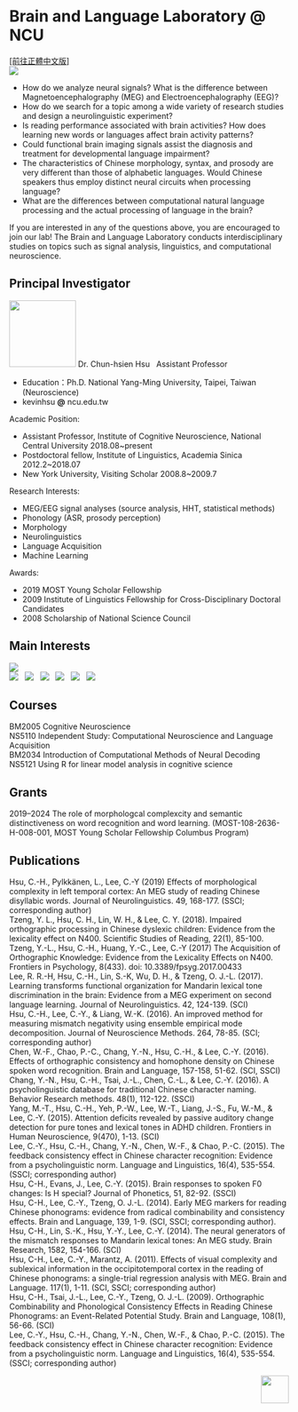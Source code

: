# Brain and Language Laboratory @ NCU
<a href="https://deltaphase.github.io/Brain-and-Language-Laboratory-NCU/" title="前往正體中文版">[前往正體中文版]</a>  
![](./IMG_1920_long.jpg)  
  
- How do we analyze neural signals? What is the difference between Magnetoencephalography (MEG) and Electroencephalography (EEG)?  &nbsp;
- How do we search for a topic among a wide variety of research studies and design a neurolinguistic experiment?  &nbsp;
- Is reading performance associated with brain activities? How does learning new words or languages affect brain activity patterns?  &nbsp;
- Could functional brain imaging signals assist the diagnosis and treatment for developmental language impairment?  &nbsp;
- The characteristics of Chinese morphology, syntax, and prosody are very different than those of alphabetic languages. Would Chinese speakers thus employ distinct neural circuits when processing language?  &nbsp;
- What are the differences between computational natural language processing and the actual processing of language in the brain?  &nbsp;

If you are interested in any of the questions above, you are encouraged to join our lab! The Brain and Language Laboratory conducts interdisciplinary studies on topics such as signal analysis, linguistics, and computational neuroscience.   &nbsp;

## Principal Investigator
<img src="./B27_PI.png" width="120">  
Dr. Chun-hsien Hsu  &nbsp;
Assistant Professor  
  
- Education：Ph.D.	National Yang-Ming University, Taipei, Taiwan (Neuroscience)
- kevinhsu  **@**  ncu.edu.tw  &nbsp;
  
Academic Position:  

- Assistant Professor, Institute of Cognitive Neuroscience, National Central University 2018.08~present  
- Postdoctoral fellow, Institute of Linguistics, Academia Sinica 2012.2~2018.07  
- New York University, Visiting Scholar 2008.8~2009.7  &nbsp;

Research Interests:  
  
- MEG/EEG signal analyses (source analysis, HHT, statistical methods)  
- Phonology (ASR, prosody perception)  
- Morphology  
- Neurolinguistics  
- Language Acquisition  
- Machine Learning  &nbsp;
  
Awards:  
  
- 2019 MOST Young Scholar Fellowship  
- 2009 Institute of Linguistics Fellowship for Cross-Disciplinary Doctoral Candidates  
- 2008 Scholarship of National Science Council  &nbsp;
  
## Main Interests  
![](./20200729_github.001.png)  
![](./20200729_github.002.png)  &nbsp;
![](./20200729_github.003.png)  &nbsp;
![](./20200729_github.004.png)  &nbsp;
![](./20200729_github.005.png)  &nbsp;
![](./20200729_github.006.png)  &nbsp;
![](./20200729_github.007.png)  &nbsp;

## Courses  
BM2005 Cognitive Neuroscience  
NS5110 Independent Study: Computational Neuroscience and Language Acquisition  
BM2034 Introduction of Computational Methods of Neural Decoding  
NS5121 Using R for linear model analysis in cognitive science  &nbsp;

## Grants  
2019–2024 The role of morphologcal complexcity and semantic distinctiveness on word recognition and word learning. (MOST-108-2636-H-008-001, MOST Young Scholar Fellowship Columbus Program) 

## Publications  
Hsu, C.-H., Pylkkänen, L., Lee, C.-Y (2019) Effects of morphological complexity in left temporal cortex: An MEG study of reading Chinese disyllabic words. Journal of Neurolinguistics. 49, 168-177. (SSCI; corresponding author)  
Tzeng, Y. L., Hsu, C. H., Lin, W. H., & Lee, C. Y. (2018). Impaired orthographic processing in Chinese dyslexic children: Evidence from the lexicality effect on N400. Scientific Studies of Reading, 22(1), 85-100.  
Tzeng, Y.-L., Hsu, C.-H., Huang, Y.-C., Lee, C.-Y (2017) The Acquisition of Orthographic Knowledge: Evidence from the Lexicality Effects on N400. Frontiers in Psychology, 8(433). doi: 10.3389/fpsyg.2017.00433  
Lee, R. R.-H, Hsu, C.-H., Lin, S.-K, Wu, D. H., & Tzeng, O. J.-L. (2017). Learning transforms functional organization for Mandarin lexical tone discrimination in the brain: Evidence from a MEG experiment on second language learning. Journal of Neurolinguistics. 42, 124-139. (SCI)  
Hsu, C.-H., Lee, C.-Y., & Liang, W.-K. (2016). An improved method for measuring mismatch negativity using ensemble empirical mode decomposition. Journal of Neuroscience Methods. 264, 78-85. (SCI; corresponding author)  
Chen, W.-F., Chao, P.-C., Chang, Y.-N., Hsu, C.-H., & Lee, C.-Y. (2016). Effects of orthographic consistency and homophone density on Chinese spoken word recognition. Brain and Language, 157-158, 51-62. (SCI, SSCI)  
Chang, Y.-N., Hsu, C.-H., Tsai, J.-L., Chen, C.-L., & Lee, C.-Y. (2016). A psycholinguistic database for traditional Chinese character naming. Behavior Research methods. 48(1), 112-122. (SSCI)  
Yang, M.-T., Hsu, C.-H., Yeh, P.-W., Lee, W.-T., Liang, J.-S., Fu, W.-M., & Lee, C.-Y. (2015). Attention deficits revealed by passive auditory change detection for pure tones and lexical tones in ADHD children. Frontiers in Human Neuroscience, 9(470), 1-13. (SCI)  
Lee, C.-Y., Hsu, C.-H., Chang, Y.-N., Chen, W.-F., & Chao, P.-C. (2015). The feedback consistency effect in Chinese character recognition: Evidence from a psycholinguistic norm. Language and Linguistics, 16(4), 535-554. (SSCI; corresponding author)  
Hsu, C-H., Evans, J., Lee, C.-Y. (2015). Brain responses to spoken F0 changes: Is H special? Journal of Phonetics, 51, 82-92. (SSCI)  
Hsu, C-H., Lee, C.-Y., Tzeng, O. J.-L. (2014). Early MEG markers for reading Chinese phonograms: evidence from radical combinability and consistency effects. Brain and Language, 139, 1-9. (SCI, SSCI; corresponding author).  
Hsu, C-H., Lin, S.-K., Hsu, Y.-Y., Lee, C.-Y. (2014). The neural generators of the mismatch responses to Mandarin lexical tones: An MEG study. Brain Research, 1582, 154-166. (SCI)  
Hsu, C-H., Lee, C.-Y., Marantz, A. (2011). Effects of visual complexity and sublexical information in the occipitotemporal cortex in the reading of Chinese phonograms: a single-trial regression analysis with MEG. Brain and Language. 117(1), 1-11. (SCI, SSCI; corresponding author)  
Hsu, C-H., Tsai, J.-L., Lee, C.-Y., Tzeng, O. J.-L. (2009). Orthographic Combinability and Phonological Consistency Effects in Reading Chinese Phonograms: an Event-Related Potential Study. Brain and Language, 108(1), 56-66. (SCI)  
Lee, C.-Y., Hsu, C.-H., Chang, Y.-N., Chen, W.-F., & Chao, P.-C. (2015). The feedback consistency effect in Chinese character recognition: Evidence from a psycholinguistic norm. Language and Linguistics, 16(4), 535-554. (SSCI; corresponding author)  &nbsp;  

<img align="right" src="./ncu_logo.png" height="50">  &nbsp;
